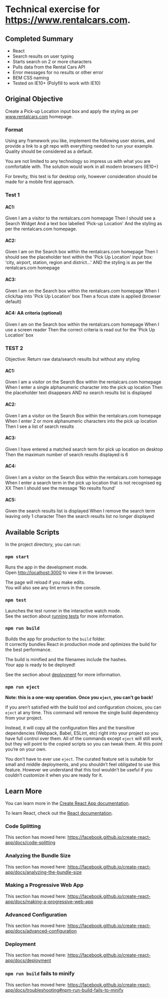 # Technical exercise for https://www.rentalcars.com.

## Completed Summary

- React
- Search results on user typing
- Starts search on 2 or more characters
- Pulls data from the Rental Cars API
- Error messages for no results or other error
- BEM CSS naming
- Tested on IE10+ (Polyfill to work with IE10)

## Original Objective

Create a Pick-up Location input box and apply the styling as per www.rentalcars.com homepage.

### Format

Using any framework you like, implement the following user stories, and provide a link to a git repo with everything needed to run your example. Quality should be considered as a default.

You are not limited to any technology so impress us with what you are comfortable with. The solution would work in all modern browsers (IE10+)

For brevity, this test is for desktop only, however consideration should be made for a mobile first approach.

### Test 1
#### AC1:
Given I am a visitor to the rentalcars.com homepage 
Then I should see a Search Widget 
And a text box labelled 'Pick-up Location' 
And the styling as per the rentalcars.com homepage.
 
#### AC2:
Given I am on the Search box within the rentalcars.com homepage
Then I should see the placeholder text within the 'Pick Up Location' input box: 'city, airport, station, region and district...'
AND the styling is as per the rentalcars.com homepage
 
#### AC3:
Given I am on the Search box within the rentalcars.com homepage
When I click/tap into 'Pick Up Location' box 
Then a focus state is applied (browser default)
 
#### AC4: AA criteria (optional)
Given I am on the Search box within the rentalcars.com homepage
When I use a screen reader
Then the correct criteria is read out for the 'Pick Up Location' box

### TEST 2
 
Objective: Return raw data/search results but without any styling

#### AC1:
Given I am a visitor on the Search Box within the rentalcars.com homepage
When I enter a single alphanumeric character into the pick up location
Then the placeholder text disappears
AND no search results list is displayed
 
#### AC2:
Given I am a visitor on the Search Box within the rentalcars.com homepage
When I enter 2 or more alphanumeric characters into the pick up location 
Then I see a list of search results 

#### AC3:
Given I have entered a matched search term for pick up location on desktop
Then the maximum number of search results displayed is 6
 
#### AC4:
Given I am a visitor on the Search Box within the rentalcars.com homepage
When I enter a search term in the pick up location that is not recognised eg XX
Then I should see the message 'No results found'
 
#### AC5:
Given the search results list is displayed 
When I remove the search term leaving only 1 character 
Then the search results list no longer displayed

## Available Scripts

In the project directory, you can run:

### `npm start`

Runs the app in the development mode.<br />
Open [http://localhost:3000](http://localhost:3000) to view it in the browser.

The page will reload if you make edits.<br />
You will also see any lint errors in the console.

### `npm test`

Launches the test runner in the interactive watch mode.<br />
See the section about [running tests](https://facebook.github.io/create-react-app/docs/running-tests) for more information.

### `npm run build`

Builds the app for production to the `build` folder.<br />
It correctly bundles React in production mode and optimizes the build for the best performance.

The build is minified and the filenames include the hashes.<br />
Your app is ready to be deployed!

See the section about [deployment](https://facebook.github.io/create-react-app/docs/deployment) for more information.

### `npm run eject`

**Note: this is a one-way operation. Once you `eject`, you can’t go back!**

If you aren’t satisfied with the build tool and configuration choices, you can `eject` at any time. This command will remove the single build dependency from your project.

Instead, it will copy all the configuration files and the transitive dependencies (Webpack, Babel, ESLint, etc) right into your project so you have full control over them. All of the commands except `eject` will still work, but they will point to the copied scripts so you can tweak them. At this point you’re on your own.

You don’t have to ever use `eject`. The curated feature set is suitable for small and middle deployments, and you shouldn’t feel obligated to use this feature. However we understand that this tool wouldn’t be useful if you couldn’t customize it when you are ready for it.

## Learn More

You can learn more in the [Create React App documentation](https://facebook.github.io/create-react-app/docs/getting-started).

To learn React, check out the [React documentation](https://reactjs.org/).

### Code Splitting

This section has moved here: https://facebook.github.io/create-react-app/docs/code-splitting

### Analyzing the Bundle Size

This section has moved here: https://facebook.github.io/create-react-app/docs/analyzing-the-bundle-size

### Making a Progressive Web App

This section has moved here: https://facebook.github.io/create-react-app/docs/making-a-progressive-web-app

### Advanced Configuration

This section has moved here: https://facebook.github.io/create-react-app/docs/advanced-configuration

### Deployment

This section has moved here: https://facebook.github.io/create-react-app/docs/deployment

### `npm run build` fails to minify

This section has moved here: https://facebook.github.io/create-react-app/docs/troubleshooting#npm-run-build-fails-to-minify
